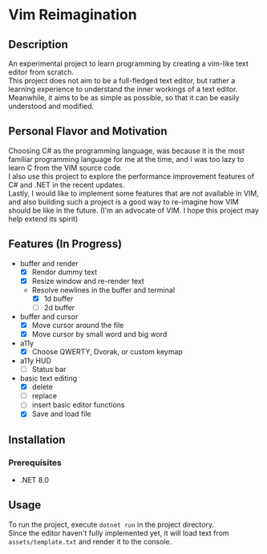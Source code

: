 # Vim Reimagination

## Description

An experimental project to learn programming by creating a vim-like text editor from scratch.  
This project does not aim to be a full-fledged text editor, but rather a learning experience to understand the inner workings of a text editor.  
Meanwhile, it aims to be as simple as possible, so that it can be easily understood and modified.

## Personal Flavor and Motivation

Choosing C# as the programming language, was because it is the most familiar programming language for me at the time, and I was too lazy to learn C from the VIM source code.  
I also use this project to explore the performance improvement features of C# and .NET in the recent updates.  
Lastly, I would like to implement some features that are not available in VIM, and also building such a project is a good way to re-imagine how VIM should be like in the future. (I'm an advocate of VIM. I hope this project may help extend its spirit)

## Features (In Progress)

- buffer and render
  - [x] Rendor dummy text
  - [x] Resize window and re-render text
  - Resolve newlines in the buffer and terminal
    - [x] 1d buffer
    - [ ] 2d buffer
- buffer and cursor
  - [x] Move cursor around the file
  - [x] Move cursor by small word and big word
- a11y
  - [x] Choose QWERTY, Dvorak, or custom keymap
- a11y HUD
  - [ ] Status bar
- basic text editing
  - [x] delete
  - [ ] replace
  - [ ] insert
  basic editor functions
  - [x] Save and load file

## Installation

### Prerequisites

- .NET 8.0

## Usage

To run the project, execute `dotnet run` in the project directory.  
Since the editor haven't fully implemented yet, it will load text from `assets/template.txt` and render it to the console.  